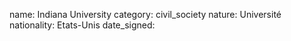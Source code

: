 name: Indiana University 
category: civil_society
nature:  Université
nationality: Etats-Unis
date_signed:
    